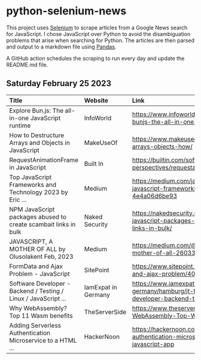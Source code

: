# python-selenium-news

This project uses [Selenium](https://www.seleniumhq.org/) to scrape articles from a Google News search for JavaScript.
I chose JavaScript over Python to avoid the disambiguation problems that arise when searching for Python.
The articles are then parsed and output to a markdown file using [Pandas](https://pandas.pydata.org/).

A GitHub action schedules the scraping to run every day and update the README.md file.

## Saturday February 25 2023


| Title                                                           | Website             | Link                                                                                                                      |
|:----------------------------------------------------------------|:--------------------|:--------------------------------------------------------------------------------------------------------------------------|
| Explore Bun.js: The all-in-one JavaScript runtime               | InfoWorld           | https://www.infoworld.com/article/3688330/explore-bunjs-the-all-in-one-javascript-runtime.html                            |
| How to Destructure Arrays and Objects in JavaScript             | MakeUseOf           | https://www.makeuseof.com/javascript-destructure-arrays-objects-how/                                                      |
| RequestAnimationFrame in JavaScript                             | Built In            | https://builtin.com/software-engineering-perspectives/requestanimationframe                                               |
| Top JavaScript Frameworks and Technology 2023  by Eric ...      | Medium              | https://medium.com/javascript-scene/top-javascript-frameworks-and-technology-2023-4e4a06d6be93                            |
| NPM JavaScript packages abused to create scambait links in bulk | Naked Security      | https://nakedsecurity.sophos.com/2023/02/22/npm-javascript-packages-abused-to-create-scambait-links-in-bulk/              |
| JAVASCRIPT, A MOTHER OF ALL  by Olusolakent  Feb, 2023          | Medium              | https://medium.com/@olusolakent1/javascript-as-a-mother-of-all-260330adbde3                                               |
| FormData and Ajax Problem - JavaScript                          | SitePoint           | https://www.sitepoint.com/community/t/formdata-and-ajax-problem/408708                                                    |
| Software Developer - Backend / Testing / Linux / JavaScript ... | IamExpat in Germany | https://www.iamexpat.de/career/jobs-germany/hamburg/it-technology/software-developer-backend-testing-linux-javascript-php |
| Why WebAssembly? Top 11 Wasm benefits                           | TheServerSide       | https://www.theserverside.com/tip/Why-WebAssembly-Top-Wasm-benefits                                                       |
| Adding Serverless Authentication Microservice to a HTML ...     | HackerNoon          | https://hackernoon.com/adding-serverless-authentication-microservice-to-a-html-css-and-javascript-app                     |
